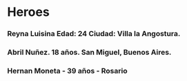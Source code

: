 # Heroes

### Reyna Luisina Edad: 24 Ciudad: Villa la Angostura. 

### Abril Nuñez. 18 años. San Miguel, Buenos Aires.

### Hernan Moneta - 39 años - Rosario